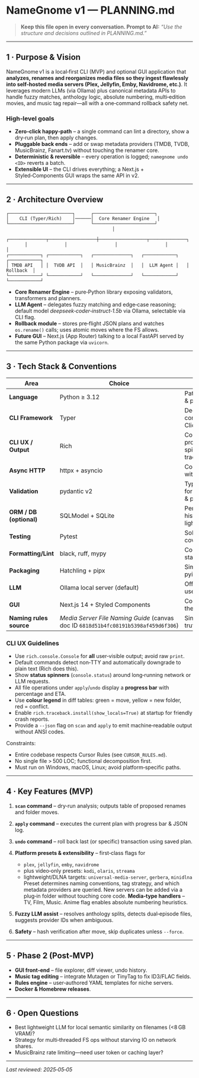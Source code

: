 # NameGnome v1 — PLANNING.md

> **Keep this file open in every conversation. Prompt to AI:** *“Use the structure and decisions outlined in PLANNING.md.”*

---

## 1 · Purpose & Vision

NameGnome v1 is a local‑first CLI (MVP) and optional GUI application that **analyzes, renames and reorganizes media files so they ingest flawlessly into self‑hosted media servers (Plex, Jellyfin, Emby, Navidrome, etc.)**.  It leverages modern LLMs (via Ollama) plus canonical metadata APIs to handle fuzzy matches, anthology logic, absolute numbering, multi‑edition movies, and music tag repair—all with a one‑command rollback safety net.

### High‑level goals

* **Zero‑click happy‑path** – a single command can lint a directory, show a dry‑run plan, then apply changes.
* **Pluggable back ends** – add or swap metadata providers (TMDB, TVDB, MusicBrainz, Fanart.tv) without touching the renamer core.
* **Deterministic & reversible** – every operation is logged; `namegnome undo <ID>` reverts a batch.
* **Extensible UI** – the CLI drives everything; a Next.js + Styled‑Components GUI wraps the same API in v2.

---

## 2 · Architecture Overview

```
┌────────────────────────┐      ┌───────────────────────┐
│    CLI (Typer/Rich)    │──────│  Core Renamer Engine   │
└────────────────────────┘      └───────────────────────┘
                                        │
       ┌──────────────┬──────────────────┼──────────────────┬──────────────┐
       │              │                  │                  │              │
┌────────────┐ ┌────────────┐   ┌──────────────┐   ┌────────────┐   ┌────────────┐
│ TMDB API   │ │  TVDB API  │   │ MusicBrainz  │   │  LLM Agent │   │  Rollback  │
└────────────┘ └────────────┘   └──────────────┘   └────────────┘   └────────────┘
```

* **Core Renamer Engine** – pure‑Python library exposing validators, transformers and planners.
* **LLM Agent** – delegates fuzzy matching and edge‑case reasoning; default model *deepseek‑coder‑instruct‑1.5b* via Ollama, selectable via CLI flag.
* **Rollback module** – stores pre‑flight JSON plans and watches `os.rename()` calls; uses atomic moves where the FS allows.
* **Future GUI** – Next.js (App Router) talking to a local FastAPI served by the same Python package via `uvicorn`.

---

## 3 · Tech Stack & Conventions

| Area                    | Choice                                                                              | Rationale                                                   |
| ----------------------- | ----------------------------------------------------------------------------------- | ----------------------------------------------------------- |
| **Language**            | Python ≥ 3.12                                                                       | Pattern‑matching & perf                                     |
| **CLI Framework**       | Typer                                                                               | Declarative commands & Click ecosystem                      |
| **CLI UX / Output**     | Rich                                                                                | Coloured tables, progress bars, spinners, pretty tracebacks |
| **Async HTTP**          | httpx + asyncio                                                                     | Concurrency with rate limits                                |
| **Validation**          | pydantic v2                                                                         | Typed models for API payloads & plans                       |
| **ORM / DB (optional)** | SQLModel + SQLite                                                                   | Persist scan history; lightweight                           |
| **Testing**             | Pytest                                                                              | Sole test runner; coverage 90 %+                            |
| **Formatting/Lint**     | black, ruff, mypy                                                                   | Consistency & static checks                                 |
| **Packaging**           | Hatchling + pipx                                                                    | Simple install; pyinstaller later                           |
| **LLM**                 | Ollama local server (default)                                                       | Offline inference, user‑switchable                          |
| **GUI**                 | Next.js 14 + Styled Components                                                      | Consistent theming, SSR                                     |
| **Naming rules source** | *Media Server File Naming Guide* (canvas doc ID `6818d51b4fc08191b5398af459d6f306`) | Single source of truth                                      |

### CLI UX Guidelines

* Use `rich.console.Console` for **all** user‑visible output; avoid raw `print`.
* Default commands detect non‑TTY and automatically downgrade to plain text (Rich does this).
* Show **status spinners** (`console.status`) around long‑running network or LLM requests.
* All file operations under `apply`/`undo` display a **progress bar** with percentage and ETA.
* Use **colour legend** in diff tables: green = move, yellow = new folder, red = conflict.
* Enable `rich.traceback.install(show_locals=True)` at startup for friendly crash reports.
* Provide a `--json` flag on `scan` and `apply` to emit machine‑readable output without ANSI codes.

Constraints:

* Entire codebase respects Cursor Rules (see `CURSOR_RULES.md`).
* No single file > 500 LOC; functional decomposition first.
* Must run on Windows, macOS, Linux; avoid platform‑specific paths.

---

## 4 · Key Features (MVP)

1. **`scan` command** – dry‑run analysis; outputs table of proposed renames and folder moves.
2. **`apply` command** – executes the current plan with progress bar & JSON log.
3. **`undo` command** – roll back last (or specific) transaction using saved plan.
4. **Platform presets & extensibility** – first‑class flags for

   * `plex`, `jellyfin`, `emby`, `navidrome`
   * plus video‑only presets: `kodi`, `olaris`, `streama`
   * lightweight/DLNA targets: `universal‑media‑server`, `gerbera`, `minidlna`
     Preset determines naming conventions, tag strategy, and which metadata providers are queried.  New servers can be added via a plug‑in folder without touching core code. **Media‑type handlers** – TV, Film, Music.  Anime flag enables absolute numbering heuristics.
5. **Fuzzy LLM assist** – resolves anthology splits, detects dual‑episode files, suggests provider IDs when ambiguous.
6. **Safety** – hash verification after move, skip duplicates unless `--force`.

---

## 5 · Phase 2 (Post‑MVP)

* **GUI front‑end** – file explorer, diff viewer, undo history.
* **Music tag editing** – integrate Mutagen or TinyTag to fix ID3/FLAC fields.
* **Rules engine** – user‑authored YAML templates for niche servers.
* **Docker & Homebrew releases**.

---

## 6 · Open Questions

* Best lightweight LLM for local semantic similarity on filenames (<8 GB VRAM)?
* Strategy for multi‑threaded FS ops without starving IO on network shares.
* MusicBrainz rate limiting—need user token or caching layer?

---

*Last reviewed: 2025‑05‑05*
